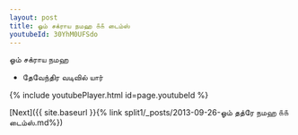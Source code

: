 ```yaml
---
layout: post
title: ஓம் சக்ராய நமஹ ௧௧ டைம்ஸ்
youtubeId: 30YhM0UFSdo
---
```

 
 
 ஓம் சக்ராய நமஹ  
 
 -  தேவேந்திர வடிவில் யார் 
 
  
 
  
 
 
 
 
 
 


{% include youtubePlayer.html id=page.youtubeId %}
 
[Next]({{ site.baseurl }}{% link  split1/_posts/2013-09-26-ஓம் தத்ரே நமஹ ௧௧ டைம்ஸ்.md%})
 
